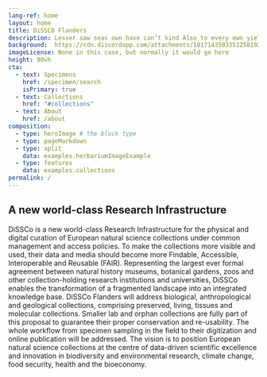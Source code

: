 ```yaml
---
lang-ref: home
layout: home
title: DiSSCO Flanders
description: Lesser saw seas own have can’t kind Also to every own yielding there stars one itself lights seed yielding dominion lesser from lesser were divide be their spirit one behold a they’re grass called open.
background:  https://cdn.discordapp.com/attachments/1017143593351258192/1126817782273675295/morten100_photo_of_a_black_lion_on_display_in_a_natural_history_a0ef4c83-0a10-4e5b-a722-68f3db694832.png # "{{ site.data.images.acalypha_gillespieae.src }}"
imageLicense: None in this case, but normally it would go here
height: 90vh
cta:
  - text: Specimens
    href: /specimen/search
    isPrimary: true
  - text: Collections
    href: "#collections"
  - text: About
    href: /about
composition:
  - type: heroImage # the block type
  - type: pageMarkdown
  - type: split
    data: examples.herbariumImageExample
  - type: features
    data: examples.collections
permalink: /
---
```


## A new world-class Research Infrastructure

DiSSCo is a new world-class Research Infrastructure for the physical and digital curation of European natural science collections under common management and access policies. To make the collections more visible and used, their data and media should become more Findable, Accessible, Interoperable and Reusable (FAIR). Representing the largest ever formal agreement between natural history museums, botanical gardens, zoos and other collection-holding research institutions and universities, DiSSCo enables the transformation of a fragmented landscape into an integrated knowledge base. DiSSCo Flanders will address biological, anthropological and geological collections, comprising preserved, living, tissues and molecular collections. Smaller lab and orphan collections are fully part of this proposal to guarantee their proper conservation and re-usability. The whole workflow from specimen sampling in the field to their digitization and online publication will be addressed. The vision is to position European natural science collections at the centre of data-driven scientific excellence and innovation in biodiversity and environmental research, climate change, food security, health and the bioeconomy.
